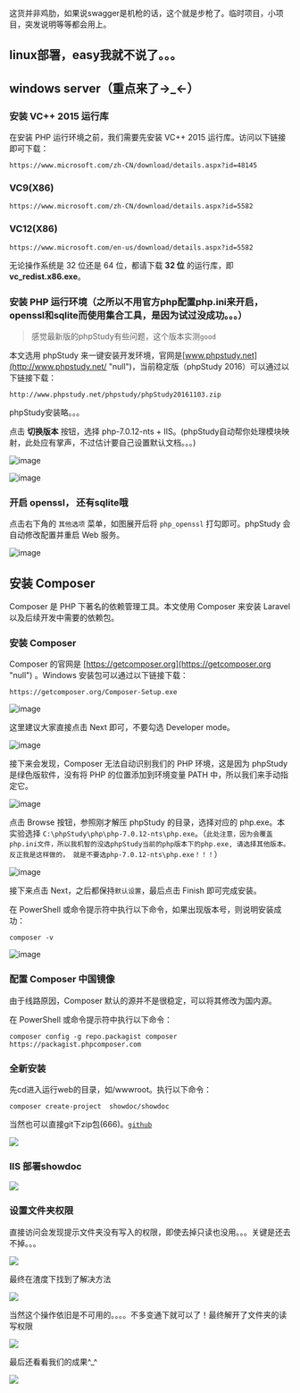 这货并非鸡肋，如果说swagger是机枪的话，这个就是步枪了。临时项目，小项目，突发说明等等都会用上。

## linux部署，easy我就不说了。。。

## windows server（重点来了->_<-）

### 安装 VC++ 2015 运行库

在安装 PHP 运行环境之前，我们需要先安装 VC++ 2015 运行库。访问以下链接即可下载：

```
https://www.microsoft.com/zh-CN/download/details.aspx?id=48145

```

### VC9(X86)
```
https://www.microsoft.com/zh-CN/download/details.aspx?id=5582
```

### VC12(X86)
```
https://www.microsoft.com/en-us/download/details.aspx?id=5582
```

无论操作系统是 32 位还是 64 位，都请下载 **32 位** 的运行库，即 **vc_redist.x86.exe**。

### 安装 PHP 运行环境（之所以不用官方php配置php.ini来开启，openssl和sqlite而使用集合工具，是因为试过没成功。。。）
>感觉最新版的phpStudy有些问题，这个版本实测`good`    

本文选用 phpStudy 来一键安装开发环境，官网是[www.phpstudy.net](http://www.phpstudy.net/ "null")，当前稳定版（phpStudy 2016）可以通过以下链接下载：

```
http://www.phpstudy.net/phpstudy/phpStudy20161103.zip

```

phpStudy安装略。。。


点击 **切换版本** 按钮，选择 php-7.0.12-nts + IIS。(phpStudy自动帮你处理模块映射，此处应有掌声，不过估计要自己设置默认文档。。。)

![image](/系统集成部/石万/resource/tool/TIM截图20180419204259.png)

![image](/系统集成部/石万/resource/tool/TIM截图20180419204647.png)


### 开启 openssl， 还有sqlite哦

点击右下角的 `其他选项` 菜单，如图展开后将 `php_openssl` 打勾即可。phpStudy 会自动修改配置并重启 Web 服务。

![image](https://share-10039692.file.myqcloud.com/lab/9bd893ae19/image/a9vz7jyr5n/TIM%E6%88%AA%E5%9B%BE20171117103701.png)


## 安装 Composer

Composer 是 PHP 下著名的依赖管理工具。本文使用 Composer 来安装 Laravel 以及后续开发中需要的依赖包。

### 安装 Composer

Composer 的官网是 [https://getcomposer.org](https://getcomposer.org "null") 。Windows 安装包可以通过以下链接下载：

```
https://getcomposer.org/Composer-Setup.exe

```

![image](https://share-10039692.file.myqcloud.com/lab/9bd893ae19/image/b32naz5203/TIM%E6%88%AA%E5%9B%BE20171117094952.png)

这里建议大家直接点击 Next 即可，不要勾选 Developer mode。

![image](https://share-10039692.file.myqcloud.com/lab/9bd893ae19/image/u2651yan3j/0.png)

接下来会发现，Composer 无法自动识别我们的 PHP 环境，这是因为 phpStudy 是绿色版软件，没有将 PHP 的位置添加到环境变量 PATH 中，所以我们来手动指定它。

![image](https://share-10039692.file.myqcloud.com/lab/9bd893ae19/image/if26mazkfq/TIM%E6%88%AA%E5%9B%BE20171117100435.png)

点击 Browse 按钮，参照刚才解压 phpStudy 的目录，选择对应的 php.exe。本实验选择 `C:\phpStudy\php\php-7.0.12-nts\php.exe`。（`此处注意，因为会覆盖php.ini文件，所以我机智的没选phpStudy当前的php版本下的php.exe, 请选择其他版本。反正我是这样做的， 就是不要选php-7.0.12-nts\php.exe！！！`）

![image](https://share-10039692.file.myqcloud.com/lab/9bd893ae19/image/clms9pgnis/TIM%E6%88%AA%E5%9B%BE20171117100346.png)

接下来点击 Next，之后都保持`默认设置`，最后点击 Finish 即可完成安装。

在 PowerShell 或命令提示符中执行以下命令，如果出现版本号，则说明安装成功：

```
composer -v

```

![image](https://share-10039692.file.myqcloud.com/lab/9bd893ae19/image/g6s7g3cceh/TIM%E6%88%AA%E5%9B%BE20171117100952.png)

### 配置 Composer 中国镜像

由于线路原因，Composer 默认的源并不是很稳定，可以将其修改为国内源。

在 PowerShell 或命令提示符中执行以下命令：

```
composer config -g repo.packagist composer https://packagist.phpcomposer.com

```


### 全新安装
先cd进入运行web的目录，如/wwwroot。执行以下命令：
```
composer create-project  showdoc/showdoc
```
当然也可以直接git下zip包(666)。[`github`](https://github.com/star7th/showdoc)

![](/系统集成部/石万/resource/tool/TIM截图20180419205559.png)

### IIS 部署showdoc    

![](/系统集成部/石万/resource/tool/TIM截图20180419205759.png)

### 设置文件夹权限
直接访问会发现提示文件夹没有写入的权限，即使去掉只读也没用。。。关键是还去不掉。。。     

![](/系统集成部/石万/resource/tool/TIM截图20180419210056.png)    

最终在渣度下找到了解决方法     

![](/系统集成部/石万/resource/tool/TIM截图20180419210303.png)

当然这个操作依旧是不可用的。。。。不多变通下就可以了！最终解开了文件夹的读写权限    

![](/系统集成部/石万/resource/tool/TIM截图20180419210441.png)

最后还看看我们的成果^_^

![](/系统集成部/石万/resource/tool/TIM截图20180419210605.png)



